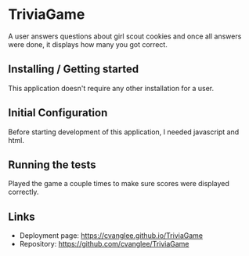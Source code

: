 # TriviaGame
A user answers questions about girl scout cookies and once all answers were done, it displays how many you got correct.

## Installing / Getting started

This application doesn't require any other installation for a user.

## Initial Configuration

Before starting development of this application, I needed javascript and html.


## Running the tests

Played the game a couple times to make sure scores were displayed correctly. 

## Links

- Deployment page: https://cvanglee.github.io/TriviaGame
- Repository: https://github.com/cvanglee/TriviaGame

